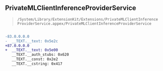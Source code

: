## PrivateMLClientInferenceProviderService

> `/System/Library/ExtensionKit/Extensions/PrivateMLClientInferenceProviderService.appex/PrivateMLClientInferenceProviderService`

```diff

-83.0.0.0.0
-  __TEXT.__text: 0x5e2c
+87.0.0.0.0
+  __TEXT.__text: 0x5e00
   __TEXT.__auth_stubs: 0x620
   __TEXT.__const: 0x2e2
   __TEXT.__cstring: 0x417

```
